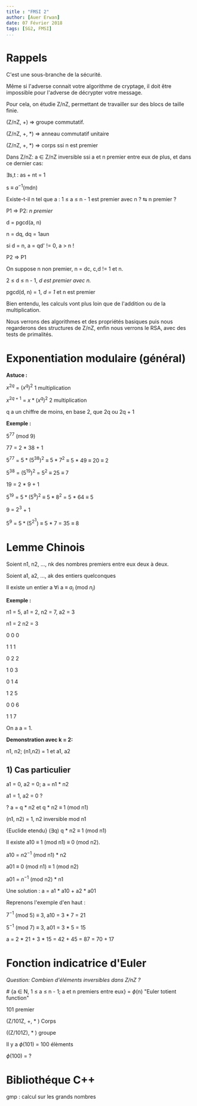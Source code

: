 ```yaml
---
title : "FMSI 2"
author: [Auer Erwan]
date: 07 Février 2018
tags: [SG2, FMSI]
...
```


# Rappels

C'est une sous-branche de la sécurité.

Même si l'adverse connait votre algorithme de cryptage, il doit être impossible
pour l'adverse de décrypter votre message.

Pour cela, on étudie Z/nZ, permettant de travailler sur des blocs de taille finie.

(Z/nZ, +) => groupe commutatif.

(Z/nZ, +, \*) => anneau commutatif unitaire

(Z/nZ, +, \*) => corps ssi n est premier

Dans Z/nZ: a $\in$ Z/nZ inversible ssi a et n premier entre eux de plus,
et dans ce dernier cas:

$\exists$s,t : as + nt = 1

s $\equiv$ $a^{-1}$(mdn)

Existe-t-il n tel que a : 1 $\leq$ a $\leq$ n - 1 est premier avec n ? $\leftrightarrows$ n premier ?

P1 => P2: *n premier*

d = pgcd(a, n)

n = dq, dq = 1aun

si d = n, a = qd' != 0,
a > n !

P2 => P1

On suppose n non premier, n = dc, c,d != 1 et n.

2 $\leq$ d $\leq$ n - 1, *d est premier avec n.*

pgcd(d, n) = 1, *d = 1* et n est premier

Bien entendu, les calculs vont plus loin que de l'addition ou de la multiplication.

Nous verrons des algorithmes et des propriétés basiques puis nous regarderons des
structures de Z/nZ, enfin nous verrons le RSA, avec des tests de primalités.

# Exponentiation modulaire (général)

**Astuce :**

$x^{2q}$ = $(x^q)^2$ 1 multiplication

$x^{2q + 1}$ = $x * (x^q)^2$ 2 multiplication

q a un chiffre de moins, en base 2, que 2q ou 2q + 1

**Exemple :**

$5^{77}$ (mod 9)

77 = 2 * 38 + 1

$5^{77}$ = $5 * (5^{38})^2$ $\equiv$ $5 * 7^2$ $\equiv$ 5 * 49 $\equiv$ 20 $\equiv$ 2

$5^{38}$ = $(5^{19})^2$ = $5^2$ $\equiv$ 25 $\equiv$ 7

19 = 2 * 9 + 1

$5^{19}$ = $5 * (5^9)^2$ $\equiv$ $5 * 8^2$ = 5 * 64 $\equiv$ 5

9 = $2^3$ + 1

$5^9$ = $5 * (5^{2^3})$ $\equiv$ 5 * 7 = 35 $\equiv$ 8

# Lemme Chinois

Soient n1, n2, ..., nk des nombres premiers entre eux deux à deux.

Soient a1, a2, ..., ak des entiers quelconques

Il existe un entier a $\forall$i a $\equiv$ $a_i$ (mod $n_i$)

**Exemple :**

n1 = 5, a1 = 2, n2 = 7, a2 = 3

n1 = 2  n2 = 3

  0       0     0

  1       1     1

  0       2     2

  1       0     3

  0       1     4

  1       2     5

  0       0     6

  1       1     7

On a a = 1.

**Demonstration avec k = 2:**

n1, n2; (n1,n2) = 1 et a1, a2

## 1) Cas particulier

a1 = 0, a2 = 0; a = n1 * n2

a1 = 1, a2 = 0 ?

? a = q * n2 et q * n2 $\equiv$ 1 (mod n1)

(n1, n2) = 1, n2 inversible mod n1

{Euclide etendu} ($\exists$q) q * n2 $\equiv$ 1 (mod n1)

Il existe a10 $\equiv$ 1 (mod n1) $\equiv$ 0 (mod n2).

a10 = $n2^{-1}$ (mod n1) * n2

a01 $\equiv$ 0 (mod n1) $\equiv$ 1 (mod n2)

a01 = $n^{-1}$ (mod n2) * n1

Une solution : a = a1 * a10 + a2 * a01

Reprenons l'exemple d'en haut :

$7^{-1}$ (mod 5) $\equiv$ 3, a10 = 3 * 7 = 21

$5^{-1}$ (mod 7) $\equiv$ 3, a01 = 3 * 5 = 15

a = 2 * 21 + 3 * 15 = 42 + 45 = 87 = 70 + 17

# Fonction indicatrice d'Euler

*Question: Combien d'éléments inversibles dans Z/nZ ?*

\# {a $\in$ N, 1 $\leq$ a $\leq$ n - 1; a et n premiers entre eux} = $\phi$(n) "Euler totient function"

101 premier

(Z/101Z, +, * ) Corps

((Z/101Z), * ) groupe

Il y a $\phi$(101) = 100 élèments

$\phi$(100) = ?

# Bibliothéque C++

gmp : calcul sur les grands nombres
